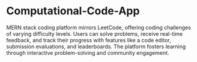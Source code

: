 # Computational-Code-App
MERN stack coding platform mirrors LeetCode, offering coding challenges of varying difficulty levels. Users can solve problems, receive real-time feedback, and track their progress with features like a code editor, submission evaluations, and leaderboards. The platform fosters learning through interactive problem-solving and community engagement.
